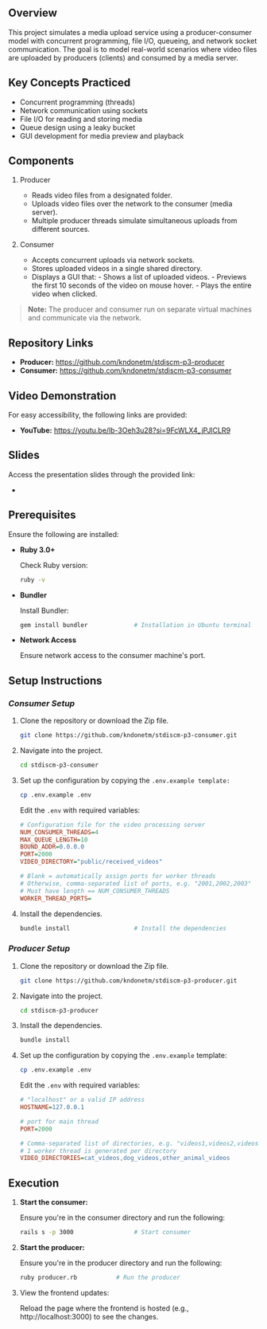 ## Overview
This project simulates a media upload service using a producer-consumer model with concurrent programming, file I/O, queueing, and network socket communication. The goal is to model real-world scenarios where video files are uploaded by producers (clients) and consumed by a media server.

## Key Concepts Practiced
- Concurrent programming (threads)
- Network communication using sockets
- File I/O for reading and storing media
- Queue design using a leaky bucket
- GUI development for media preview and playback

## Components
1. Producer
   - Reads video files from a designated folder.
   - Uploads video files over the network to the consumer (media server).
   - Multiple producer threads simulate simultaneous uploads from different sources.

2. Consumer
   - Accepts concurrent uploads via network sockets.
   - Stores uploaded videos in a single shared directory.
   - Displays a GUI that:
         - Shows a list of uploaded videos.
         - Previews the first 10 seconds of the video on mouse hover.
         - Plays the entire video when clicked.

> **Note:** The producer and consumer run on separate virtual machines and communicate via the network.

## Repository Links

- **Producer:** https://github.com/kndonetm/stdiscm-p3-producer
- **Consumer:** https://github.com/kndonetm/stdiscm-p3-consumer

## Video Demonstration
For easy accessibility, the following links are provided:

- **YouTube:** https://youtu.be/lb-3Oeh3u28?si=9FcWLX4_jPJlCLR9

## Slides
Access the presentation slides through the provided link:

- 

## Prerequisites
Ensure the following are installed:
- **Ruby 3.0+**
    
    Check Ruby version:
    ```sh
    ruby -v
    ```

- **Bundler**

    Install Bundler:
    ```sh
    gem install bundler             # Installation in Ubuntu terminal
    ```

- **Network Access**
    
    Ensure network access to the consumer machine's port.


## Setup Instructions 

### ***Consumer Setup***

1. Clone the repository or download the Zip file.
    ```sh
    git clone https://github.com/kndonetm/stdiscm-p3-consumer.git
    ```

2. Navigate into the project.
    ```sh
    cd stdiscm-p3-consumer
    ```

3. Set up the configuration by copying the `.env.example template:`
    ```sh
    cp .env.example .env
    ```
    
    Edit the `.env` with required variables:
    ```ini
    # Configuration file for the video processing server
    NUM_CONSUMER_THREADS=4
    MAX_QUEUE_LENGTH=10
    BOUND_ADDR=0.0.0.0
    PORT=2000
    VIDEO_DIRECTORY="public/received_videos"
    
    # Blank = automatically assign ports for worker threads
    # Otherwise, comma-separated list of ports, e.g. "2001,2002,2003"
    # Must have length == NUM_CONSUMER_THREADS
    WORKER_THREAD_PORTS=
    ```

4. Install the dependencies.
    ```sh
    bundle install                  # Install the dependencies
    ```


### ***Producer Setup***
1. Clone the repository or download the Zip file.
    ```sh
    git clone https://github.com/kndonetm/stdiscm-p3-producer.git
    ```

2. Navigate into the project.
    ```sh
    cd stdiscm-p3-producer
    ```

3. Install the dependencies.
    ```sh
    bundle install
    ```

4. Set up the configuration by copying the `.env.example` template:
    ```sh
    cp .env.example .env
    ```
    
    Edit the `.env` with required variables:
    ```ini
    # "localhost" or a valid IP address
    HOSTNAME=127.0.0.1
    
    # port for main thread
    PORT=2000
    
    # Comma-separated list of directories, e.g. "videos1,videos2,videos3"
    # 1 worker thread is generated per directory
    VIDEO_DIRECTORIES=cat_videos,dog_videos,other_animal_videos
    ```

## Execution
1. **Start the consumer:**

    Ensure you're in the consumer directory and run the following:
    ```sh
    rails s -p 3000                 # Start consumer
    ```

2. **Start the producer:**

    Ensure you're in the producer directory and run the following:
    ```sh
    ruby producer.rb           # Run the producer
    ```

4. View the frontend updates:

    Reload the page where the frontend is hosted (e.g., http://localhost:3000) to see the changes.
